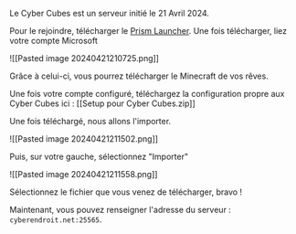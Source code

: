 Le Cyber Cubes est un serveur initié le 21 Avril 2024.

Pour le rejoindre, télécharger le [Prism Launcher](https://prismlauncher.org/). Une fois télécharger, liez votre compte Microsoft

![[Pasted image 20240421210725.png]]

Grâce à celui-ci, vous pourrez télécharger le Minecraft de vos rêves.

Une fois votre compte configuré, téléchargez la configuration propre aux Cyber Cubes ici : [[Setup pour Cyber Cubes.zip]]

Une fois téléchargé, nous allons l'importer.

![[Pasted image 20240421211502.png]]

Puis, sur votre gauche, sélectionnez "Importer"

![[Pasted image 20240421211558.png]]

Sélectionnez le fichier que vous venez de télécharger, bravo !

Maintenant, vous pouvez renseigner l'adresse du serveur : `cyberendroit.net:25565`.
